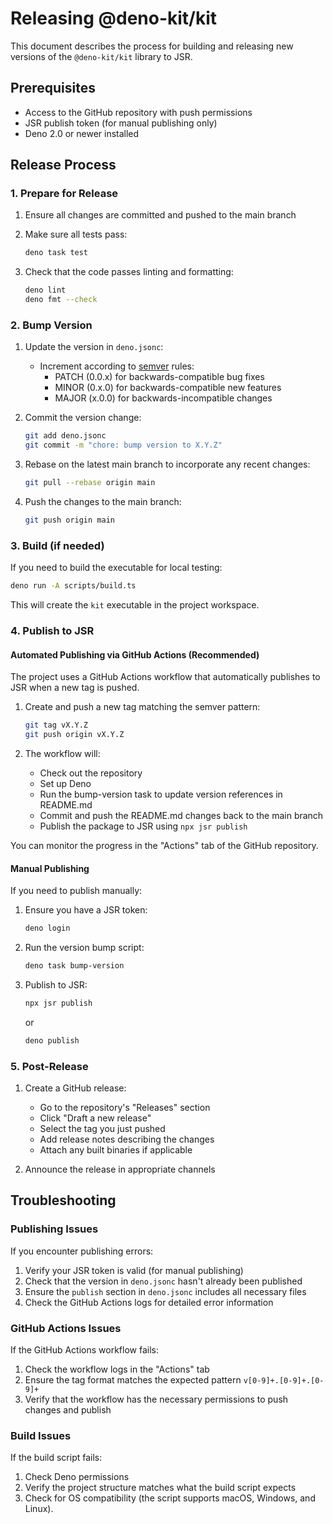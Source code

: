 # Releasing @deno-kit/kit

This document describes the process for building and releasing new versions of the `@deno-kit/kit` library to JSR.

## Prerequisites

- Access to the GitHub repository with push permissions
- JSR publish token (for manual publishing only)
- Deno 2.0 or newer installed

## Release Process

### 1. Prepare for Release

1. Ensure all changes are committed and pushed to the main branch
2. Make sure all tests pass:

   ```bash
   deno task test
   ```

3. Check that the code passes linting and formatting:

   ```bash
   deno lint
   deno fmt --check
   ```

### 2. Bump Version

1. Update the version in `deno.jsonc`:
   - Increment according to [semver](https://semver.org/) rules:
     - PATCH (0.0.x) for backwards-compatible bug fixes
     - MINOR (0.x.0) for backwards-compatible new features
     - MAJOR (x.0.0) for backwards-incompatible changes
2. Commit the version change:

   ```bash
   git add deno.jsonc
   git commit -m "chore: bump version to X.Y.Z"
   ```

3. Rebase on the latest main branch to incorporate any recent changes:

   ```bash
   git pull --rebase origin main
   ```

4. Push the changes to the main branch:

   ```bash
   git push origin main
   ```

### 3. Build (if needed)

If you need to build the executable for local testing:

```bash
deno run -A scripts/build.ts
```

This will create the `kit` executable in the project workspace.

### 4. Publish to JSR

#### Automated Publishing via GitHub Actions (Recommended)

The project uses a GitHub Actions workflow that automatically publishes to JSR when a new tag is pushed.

1. Create and push a new tag matching the semver pattern:

   ```bash
   git tag vX.Y.Z
   git push origin vX.Y.Z
   ```

2. The workflow will:
   - Check out the repository
   - Set up Deno
   - Run the bump-version task to update version references in README.md
   - Commit and push the README.md changes back to the main branch
   - Publish the package to JSR using `npx jsr publish`

You can monitor the progress in the "Actions" tab of the GitHub repository.

#### Manual Publishing

If you need to publish manually:

1. Ensure you have a JSR token:

   ```bash
   deno login
   ```

2. Run the version bump script:

   ```bash
   deno task bump-version
   ```

3. Publish to JSR:

   ```bash
   npx jsr publish
   ```

   or

   ```bash
   deno publish
   ```

### 5. Post-Release

1. Create a GitHub release:
   - Go to the repository's "Releases" section
   - Click "Draft a new release"
   - Select the tag you just pushed
   - Add release notes describing the changes
   - Attach any built binaries if applicable

2. Announce the release in appropriate channels

## Troubleshooting

### Publishing Issues

If you encounter publishing errors:

1. Verify your JSR token is valid (for manual publishing)
2. Check that the version in `deno.jsonc` hasn't already been published
3. Ensure the `publish` section in `deno.jsonc` includes all necessary files
4. Check the GitHub Actions logs for detailed error information

### GitHub Actions Issues

If the GitHub Actions workflow fails:

1. Check the workflow logs in the "Actions" tab
2. Ensure the tag format matches the expected pattern `v[0-9]+.[0-9]+.[0-9]+`
3. Verify that the workflow has the necessary permissions to push changes and publish

### Build Issues

If the build script fails:

1. Check Deno permissions
2. Verify the project structure matches what the build script expects
3. Check for OS compatibility (the script supports macOS, Windows, and Linux).
